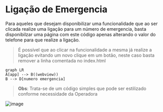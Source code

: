 # Ligação de Emergencia
Para aqueles que desejam disponibilizar uma funcionalidade que ao ser clicada realize uma ligação para um número de emergencia, basta disponibilzar uma página com este código apenas alterando o valor do telefone para que realize a ligação.

> É possível que ao clicar na funcionalidade a mesma já realize a ligação evitando um novo clique em um botão, neste caso basta remover a linha comentada no index.html


```mermaid
graph LR
A[app] --> B((webview))
B --> D[numero emergencia]

```

> **Obs**: Trata-se de um código simples que pode ser estilizado conforme necessidade da Operadora


![image](https://github.com/RannyZyzz/sample-emergency-call/assets/44988166/d446676c-6cd5-4561-9e07-89464a3417a5)

